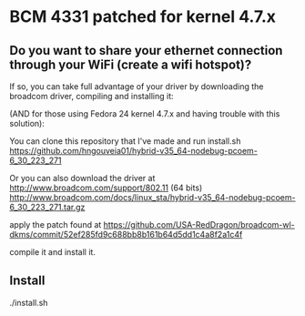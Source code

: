 # BCM 4331 patched for kernel 4.7.x

## Do you want to share your ethernet connection through your WiFi (create a wifi hotspot)?

If so, you can take full advantage of your driver by downloading the broadcom driver, compiling and installing it:

(AND for those using Fedora 24 kernel 4.7.x and having trouble with this solution):

You can clone this repository that I've made and run install.sh
https://github.com/hngouveia01/hybrid-v35_64-nodebug-pcoem-6_30_223_271

Or you can also download the driver at http://www.broadcom.com/support/802.11
(64 bits) http://www.broadcom.com/docs/linux_sta/hybrid-v35_64-nodebug-pcoem-6_30_223_271.tar.gz

apply the patch found at
https://github.com/USA-RedDragon/broadcom-wl-dkms/commit/52ef285fd9c688bb8b161b64d5dd1c4a8f2a1c4f

compile it and install it.

## Install
./install.sh


